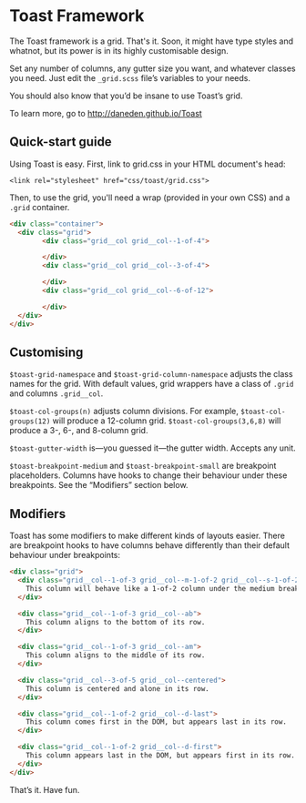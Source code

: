 # Toast Framework
The Toast framework is a grid. That's it. Soon, it might have type styles and whatnot, but its power is in its highly customisable design.

Set any number of columns, any gutter size you want, and whatever classes you need. Just edit the `_grid.scss` file’s variables to your needs.

You should also know that you’d be insane to use Toast’s grid.

To learn more, go to http://daneden.github.io/Toast

## Quick-start guide

Using Toast is easy. First, link to grid.css in your HTML document's head:

```<link rel="stylesheet" href="css/toast/grid.css">```

Then, to use the grid, you'll need a wrap (provided in your own CSS) and a `.grid` container.

```html
<div class="container">
  <div class="grid">
        <div class="grid__col grid__col--1-of-4">

        </div>
        <div class="grid__col grid__col--3-of-4">

        </div>
        <div class="grid__col grid__col--6-of-12">

        </div>
  </div>
</div>
```

## Customising

`$toast-grid-namespace` and `$toast-grid-column-namespace` adjusts the class names for the grid. With default values, grid wrappers have a class of `.grid` and columns `.grid__col`.

`$toast-col-groups(n)` adjusts column divisions. For example, `$toast-col-groups(12)` will produce a 12-column grid. `$toast-col-groups(3,6,8)` will produce a 3-, 6-, and 8-column grid.

`$toast-gutter-width` is—you guessed it—the gutter
width. Accepts any unit.

`$toast-breakpoint-medium` and `$toast-breakpoint-small` are breakpoint placeholders. Columns have hooks to change their behaviour under these breakpoints. See the “Modifiers” section below.

## Modifiers

Toast has some modifiers to make different kinds of layouts easier. There are breakpoint hooks to have columns behave differently than their default behaviour under breakpoints:

```html
<div class="grid">
  <div class="grid__col--1-of-3 grid__col--m-1-of-2 grid__col--s-1-of-2">
    This column will behave like a 1-of-2 column under the medium breakpoint and the small breakpoint.
  </div>

  <div class="grid__col--1-of-3 grid__col--ab">
    This column aligns to the bottom of its row.
  </div>

  <div class="grid__col--1-of-3 grid__col--am">
    This column aligns to the middle of its row.
  </div>

  <div class="grid__col--3-of-5 grid__col--centered">
    This column is centered and alone in its row.
  </div>

  <div class="grid__col--1-of-2 grid__col--d-last">
    This column comes first in the DOM, but appears last in its row.
  </div>

  <div class="grid__col--1-of-2 grid__col--d-first">
    This column appears last in the DOM, but appears first in its row.
  </div>
</div>
```

That’s it. Have fun.
